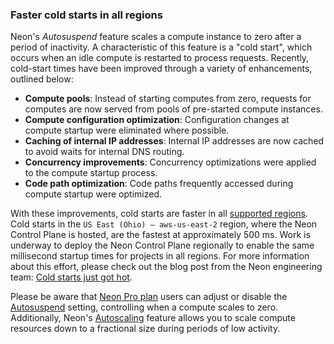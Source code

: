 ### Faster cold starts in all regions

Neon's _Autosuspend_ feature scales a compute instance to zero after a period of inactivity. A characteristic of this feature is a "cold start", which occurs when an idle compute is restarted to process requests. Recently, cold-start times have been improved through a variety of enhancements, outlined below:

- **Compute pools**: Instead of starting computes from zero, requests for computes are now served from pools of pre-started compute instances.
- **Compute configuration optimization**: Configuration changes at compute startup were eliminated where possible.
- **Caching of internal IP addresses**: Internal IP addresses are now cached to avoid waits for internal DNS routing.
- **Concurrency improvements**: Concurrency optimizations were applied to the compute startup process.
- **Code path optimization**: Code paths frequently accessed during compute startup were optimized.

With these improvements, cold starts are faster in all [supported regions](/docs/introduction/regions). Cold starts in the `US East (Ohio) — aws-us-east-2` region, where the Neon Control Plane is hosted, are the fastest at approximately 500 ms. Work is underway to deploy the Neon Control Plane regionally to enable the same millisecond startup times for projects in all regions. For more information about this effort, please check out the blog post from the Neon engineering team: [Cold starts just got hot](https://neon.tech/blog/cold-starts-just-got-hot).

Please be aware that [Neon Pro plan](/docs/introduction/pro-plan) users can adjust or disable the [Autosuspend](/docs/guides/auto-suspend-guide) setting, controlling when a compute scales to zero. Additionally, Neon's [Autoscaling](/docs/guides/autoscaling-guide) feature allows you to scale compute resources down to a fractional size during periods of low activity.
